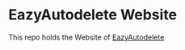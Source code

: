 # EazyAutodelete Website

This repo holds the Website of [EazyAutodelete](https://eazyautodelete.xyz)
